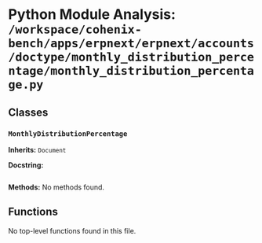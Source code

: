 # Python Module Analysis: `/workspace/cohenix-bench/apps/erpnext/erpnext/accounts/doctype/monthly_distribution_percentage/monthly_distribution_percentage.py`

## Classes

### `MonthlyDistributionPercentage`
**Inherits:** `Document`


**Docstring:**
```

```

**Methods:**
No methods found.




## Functions

No top-level functions found in this file.

